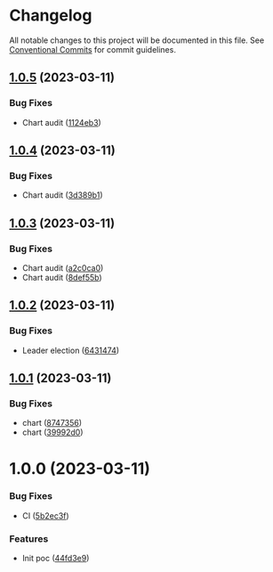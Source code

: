 # Changelog

All notable changes to this project will be documented in this file. See
[Conventional Commits](https://conventionalcommits.org) for commit guidelines.

## [1.0.5](https://github.com/stenic/well-known/compare/v1.0.4...v1.0.5) (2023-03-11)


### Bug Fixes

* Chart audit ([1124eb3](https://github.com/stenic/well-known/commit/1124eb3714459e45c88a0baf238e5a4988446530))

## [1.0.4](https://github.com/stenic/well-known/compare/v1.0.3...v1.0.4) (2023-03-11)


### Bug Fixes

* Chart audit ([3d389b1](https://github.com/stenic/well-known/commit/3d389b105233f55422c66ae44f7aabfed7a0e6a2))

## [1.0.3](https://github.com/stenic/well-known/compare/v1.0.2...v1.0.3) (2023-03-11)


### Bug Fixes

* Chart audit ([a2c0ca0](https://github.com/stenic/well-known/commit/a2c0ca02db611fac143ef412b25903da4aaf5006))
* Chart audit ([8def55b](https://github.com/stenic/well-known/commit/8def55bfe6b54fe6b4cf70b36085cd5bee4b4562))

## [1.0.2](https://github.com/stenic/well-known/compare/v1.0.1...v1.0.2) (2023-03-11)


### Bug Fixes

* Leader election ([6431474](https://github.com/stenic/well-known/commit/643147495110524eb68ae347f99ea9a32f090f60))

## [1.0.1](https://github.com/stenic/well-known/compare/v1.0.0...v1.0.1) (2023-03-11)


### Bug Fixes

* chart ([8747356](https://github.com/stenic/well-known/commit/8747356888f18181fbcb41cc4c18d5b891788145))
* chart ([39992d0](https://github.com/stenic/well-known/commit/39992d0c4b98cca313e5d244cb62f0b8891d0966))

# 1.0.0 (2023-03-11)


### Bug Fixes

* CI ([5b2ec3f](https://github.com/stenic/well-known/commit/5b2ec3f0a36473f09cbd3d661b00ccbf1185fd1e))


### Features

* Init poc ([44fd3e9](https://github.com/stenic/well-known/commit/44fd3e91001db132d52019efe2b6c674025f5f23))
